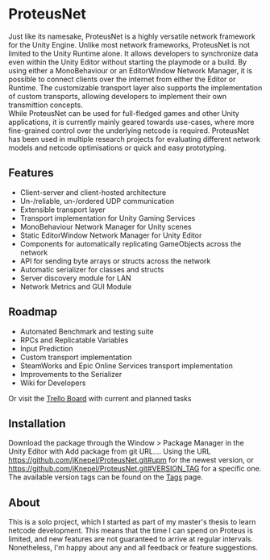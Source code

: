 # ProteusNet

Just like its namesake, ProteusNet is a highly versatile network framework for the Unity Engine. Unlike most network frameworks, ProteusNet is not limited to the Unity Runtime alone. It allows developers to synchronize data even within the Unity Editor without starting the playmode or a build. By using either a MonoBehaviour or an EditorWindow Network Manager, it is possible to connect clients over the internet from either the Editor or Runtime. The customizable transport layer also supports the implementation of custom transports, allowing developers to implement their own transmittion concepts. </br>
While ProteusNet can be used for full-fledged games and other Unity applications, it is currently mainly geared towards use-cases, where more fine-grained control over the underlying netcode is required. ProteusNet has been used in multiple research projects for evaluating different network models and netcode optimisations or quick and easy prototyping.

## Features

- Client-server and client-hosted architecture
- Un-/reliable, un-/ordered UDP communication
- Extensible transport layer
- Transport implementation for Unity Gaming Services
- MonoBehaviour Network Manager for Unity scenes
- Static EditorWindow Network Manager for Unity Editor
- Components for automatically replicating GameObjects across the network
- API for sending byte arrays or structs across the network
- Automatic serializer for classes and structs
- Server discovery module for LAN
- Network Metrics and GUI Module

## Roadmap

- Automated Benchmark and testing suite
- RPCs and Replicatable Variables
- Input Prediction
- Custom transport implementation
- SteamWorks and Epic Online Services transport implementation
- Improvements to the Serializer
- Wiki for Developers

Or visit the [Trello Board](https://trello.com/b/Lgzz2o7C/proteusnet) with current and planned tasks

## Installation

Download the package through the Window > Package Manager in the Unity Editor with Add package from git URL.... Using the URL https://github.com/jKnepel/ProteusNet.git#upm for the newest version, or https://github.com/jKnepel/ProteusNet.git#VERSION_TAG for a specific one. The available version tags can be found on the [Tags](https://github.com/jKnepel/ProteusNet/tags) page.

## About

This is a solo project, which I started as part of my master's thesis to learn netcode development. This means that the time I can spend on Proteus is limited, and new features are not guaranteed to arrive at regular intervals. Nonetheless, I'm happy about any and all feedback or feature suggestions.
